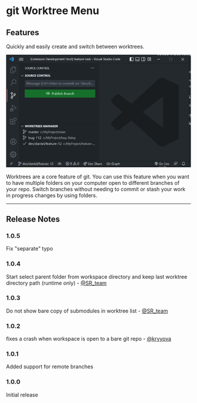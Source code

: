 # git Worktree Menu

## Features

Quickly and easily create and switch between worktrees.

![Screenshot](./menu.JPG)

Worktrees are a core feature of git. You can use this feature when you want to have multiple folders on your computer open to different branches of your repo. Switch branches without needing to commit or stash your work in progress changes by using folders.

---

## Release Notes

### 1.0.5

Fix "separate" typo

### 1.0.4

Start select parent folder from workspace directory and keep last worktree directory path (runtime only) - [@SR_team](https://github.com/sr-tream)

### 1.0.3

Do not show bare copy of submodules in worktree list - [@SR_team](https://github.com/sr-tream)

### 1.0.2

fixes a crash when workspace is open to a bare git repo - [@kryyova](https://github.com/kryyova)

### 1.0.1

Added support for remote branches

### 1.0.0

Initial release
